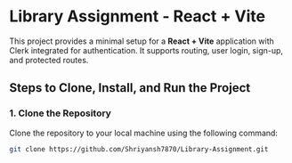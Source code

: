 # Library Assignment - React + Vite

This project provides a minimal setup for a **React + Vite** application with Clerk integrated for authentication. It supports routing, user login, sign-up, and protected routes.

## Steps to Clone, Install, and Run the Project

### 1. Clone the Repository

Clone the repository to your local machine using the following command:

```bash
git clone https://github.com/Shriyansh7870/Library-Assignment.git

